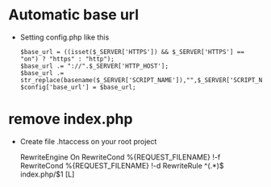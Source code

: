 # Automatic base url
* Setting config.php like this

      $base_url = ((isset($_SERVER['HTTPS']) && $_SERVER['HTTPS'] == "on") ? "https" : "http");
      $base_url .= "://".$_SERVER['HTTP_HOST'];
      $base_url .= str_replace(basename($_SERVER['SCRIPT_NAME']),"",$_SERVER['SCRIPT_NAME']);
      $config['base_url'] = $base_url;


# remove index.php
* Create file .htaccess on your root project

    <IfModule mod_rewrite.c>
    RewriteEngine On
    RewriteCond %{REQUEST_FILENAME} !-f
    RewriteCond %{REQUEST_FILENAME} !-d
    RewriteRule ^(.*)$ index.php/$1 [L]
    </IfModule>
